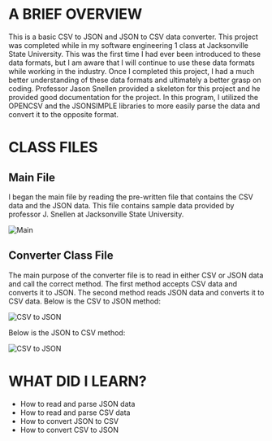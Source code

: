 <!DOCTYPE html>
<html>
  

<body>
  
  
  
  
 <h1>A BRIEF OVERVIEW</h1>
 <p>
This is a basic CSV to JSON and JSON to CSV data converter. This project was completed while in my software engineering 1 class at
Jacksonville State University. This was the first time I had ever been introduced to these data formats, but I am aware that I will
continue to use these data formats while working in the industry. Once I completed this project, I had a much better understanding
of these data formats and ultimately a better grasp on coding. Professor Jason Snellen provided a skeleton for this project and he 
provided good documentation for the project. In this program, I utilized the OPENCSV and the JSONSIMPLE libraries to more easily parse the data and convert it to the opposite format.
</p>
  
  
 
  
<h1>CLASS FILES</h1>
 
 
<h2>Main File</h2>
		
<p>
I began the main file by reading the pre-written file that contains the CSV data and the JSON data. This file contains sample data provided by professor J. Snellen at Jacksonville State University.
</p>	
			 
   <p><img src=”https://github.com/hmays/cs310-csv-json/blob/master/Portfolio%20Pic.png" alt="Main"> </p>

<h2>Converter Class File</h2>
	<p>
		The main purpose of the converter file is to read in either CSV or JSON data and call the correct method. The first method accepts CSV data and converts it to JSON. The second method reads JSON data and converts it to CSV data.
Below is the CSV to JSON method:
	</p>
   <p><img src=”CSVtoJSON.jpg" alt="CSV to JSON"> </p>



<p>
   Below is the JSON to CSV method:
</p>

   <p><img src=”JSONtoCSV.jpg" alt="CSV to JSON"> </p>



		
<h1>WHAT DID I LEARN?</h1>
<p>
	<ul>
		<li>How to read and parse JSON data</li>
		<li> How to read and parse CSV data </li>
		<li>How to convert JSON to CSV</li>
		<li>How to convert CSV to JSON</li>
		
	
	
	
</p>
	
 
 
 
 
</body>
  

  </html>
